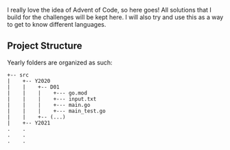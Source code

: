 I really love the idea of Advent of Code, so here goes! All solutions that I build for the challenges will be kept here.
I will also try and use this as a way to get to know different languages.

## Project Structure
Yearly folders are organized as such:
```
+-- src    
|    +-- Y2020
|    |    +-- D01
|    |    |    +--- go.mod
|    |    |    +--- input.txt
|    |    |    +--- main.go
|    |    |    +--- main_test.go
|    |    +-- (...)
|    +-- Y2021
.    .
.    .
.    .
```
